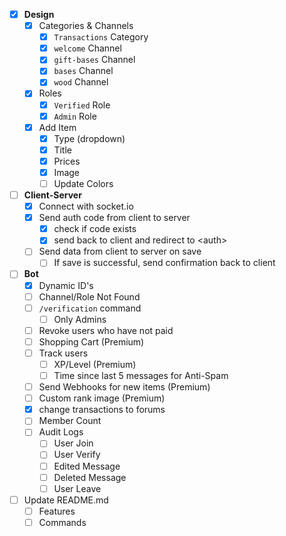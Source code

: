 - [x] **Design**
  - [x] Categories & Channels
      - [x] `Transactions` Category
      - [x] `welcome` Channel
      - [x] `gift-bases` Channel
      - [x] `bases` Channel
      - [x] `wood` Channel
  - [x] Roles
      - [x] `Verified` Role
      - [x] `Admin` Role
  - [x] Add Item
      - [x] Type (dropdown)
      - [x] Title
      - [x] Prices
      - [x] Image
      - [ ] Update Colors
- [ ] **Client-Server**
  - [x] Connect with socket.io
  - [x] Send auth code from client to server
      - [x] check if code exists
      - [x] send back to client and redirect to \<auth\>
  - [ ] Send data from client to server on save
    - [ ] If save is successful, send confirmation back to client
- [ ] **Bot**
  - [x] Dynamic ID's
  - [ ] Channel/Role Not Found
  - [ ] `/verification` command
    - [ ] Only Admins
  - [ ] Revoke users who have not paid
  - [ ] Shopping Cart (Premium)
  - [ ] Track users
    - [ ] XP/Level (Premium)
    - [ ] Time since last 5 messages for Anti-Spam
  - [ ] Send Webhooks for new items (Premium)
  - [ ] Custom rank image (Premium)
  - [x] change transactions to forums
  - [ ] Member Count
  - [ ] Audit Logs
    - [ ] User Join
    - [ ] User Verify
    - [ ] Edited Message
    - [ ] Deleted Message
    - [ ] User Leave
- [ ] Update README.md
  - [ ] Features
  - [ ] Commands